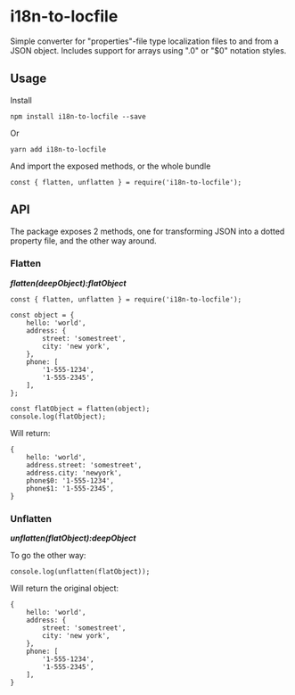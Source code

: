 # i18n-to-locfile

Simple converter for "properties"-file type localization files to and from a JSON object. Includes support for arrays 
using ".0" or "$0" notation styles. 

## Usage

Install

```
npm install i18n-to-locfile --save 
```
Or
```
yarn add i18n-to-locfile 
```

And import the exposed methods, or the whole bundle

```
const { flatten, unflatten } = require('i18n-to-locfile');
```

## API

The package exposes 2 methods, one for transforming JSON into a dotted property file, and the other way around.

### Flatten

***flatten(deepObject):flatObject***
```
const { flatten, unflatten } = require('i18n-to-locfile');

const object = {
    hello: 'world',
    address: {
        street: 'somestreet',
        city: 'new york',
    },
    phone: [
        '1-555-1234',
        '1-555-2345',
    ],
};

const flatObject = flatten(object);
console.log(flatObject);
```

Will return:
```
{
    hello: 'world',
    address.street: 'somestreet',
    address.city: 'newyork',
    phone$0: '1-555-1234',
    phone$1: '1-555-2345',
}
```

### Unflatten
***unflatten(flatObject):deepObject***

To go the other way:
```
console.log(unflatten(flatObject));
```

Will return the original object:
```
{
    hello: 'world',
    address: {
        street: 'somestreet',
        city: 'new york',
    },
    phone: [
        '1-555-1234',
        '1-555-2345',
    ],
}
```